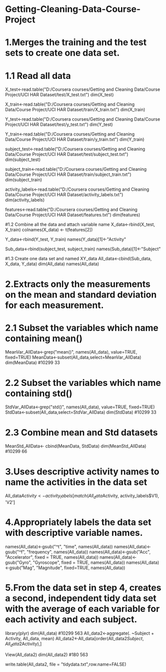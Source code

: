 # Getting-Cleaning-Data-Course-Project
# 1.Merges the training and the test sets to create one data set.
# 1.1 Read all data
X_test<-read.table("D:/Coursera courses/Getting and Cleaning Data/Course Project/UCI HAR Dataset/test/X_test.txt")
dim(X_test) 

X_train<-read.table("D:/Coursera courses/Getting and Cleaning Data/Course Project/UCI HAR Dataset/train/X_train.txt")
dim(X_train) 

Y_test<-read.table("D:/Coursera courses/Getting and Cleaning Data/Course Project/UCI HAR Dataset/test/y_test.txt")
dim(Y_test) 

Y_train<-read.table("D:/Coursera courses/Getting and Cleaning Data/Course Project/UCI HAR Dataset/train/y_train.txt")
dim(Y_train) 

subject_test<-read.table("D:/Coursera courses/Getting and Cleaning Data/Course Project/UCI HAR Dataset/test/subject_test.txt")
dim(subject_test) 

subject_train<-read.table("D:/Coursera courses/Getting and Cleaning Data/Course Project/UCI HAR Dataset/train/subject_train.txt")
dim(subject_train) 

activity_labels<-read.table("D:/Coursera courses/Getting and Cleaning Data/Course Project/UCI HAR Dataset/activity_labels.txt")
dim(activity_labels) 

features<-read.table("D:/Coursera courses/Getting and Cleaning Data/Course Project/UCI HAR Dataset/features.txt")
dim(features) 

#1.2 Combine all the data and attach variable name
X_data<-rbind(X_test, X_train)
colnames(X_data) <- t(features[2])

Y_data<-rbind(Y_test, Y_train)
names(Y_data)[1]<-"Activity"

Sub_data<-rbind(subject_test, subject_train)
names(Sub_data)[1]<-"Subject"


#1.3 Create one data set and named XY_data
All_data<-cbind(Sub_data, X_data, Y_data)
dim(All_data)
names(All_data)

# 2.Extracts only the measurements on the mean and standard deviation for each measurement. 
# 2.1 Subset the variables which name containing mean()
MeanVar_AllData<-grep("mean()", names(All_data), value=TRUE, fixed=TRUE)
MeanData<-subset(All_data,select=MeanVar_AllData)
dim(MeanData) #10299 33

# 2.2 Subset the variables which name containing std()
StdVar_AllData<-grep("std()", names(All_data), value=TRUE, fixed=TRUE)
StdData<-subset(All_data,select=StdVar_AllData)
dim(StdData) #10299 33

# 2.3 Combine mean and Std datasets
MeanStd_AllData<- cbind(MeanData, StdData)
dim(MeanStd_AllData) #10299 66


# 3.Uses descriptive activity names to name the activities in the data set
All_data$Activity<-activity_labels[match(All_data$Activity, activity_labels$V1), 'V2']

# 4.Appropriately labels the data set with descriptive variable names. 
names(All_data)<-gsub("^t", "time", names(All_data))
names(All_data)<-gsub("^f", "frequency", names(All_data))
names(All_data)<-gsub("Acc", "Accelerator", fixed = TRUE, names(All_data))
names(All_data)<-gsub("Gyro", "Gyroscope", fixed = TRUE, names(All_data))
names(All_data)<-gsub("Mag", "Magnitude", fixed=TRUE, names(All_data))

# 5.From the data set in step 4, creates a second, independent tidy data set with the average of each variable for each activity and each subject.
library(plyr)
dim(All_data) #10299 563
All_data2<-aggregate(. ~Subject + Activity, All_data, mean)
All_data2<-All_data[order(All_data2$Subject,All_data2$Activity),]

View(All_data2)
dim(All_data2) #180 563

write.table(All_data2, file = "tidydata.txt",row.name=FALSE)
